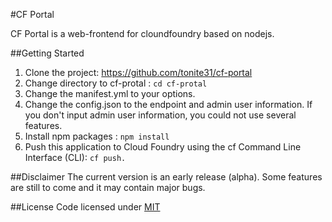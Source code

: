 #CF Portal

CF Portal is a web-frontend for cloundfoundry based on nodejs.

##Getting Started
1. Clone the project: https://github.com/tonite31/cf-portal
2. Change directory to cf-protal : <code>cd cf-protal</code>
3. Change the manifest.yml to your options.
4. Change the config.json to the endpoint and admin user information. If you don't input admin user information, you could not use several features. 
5. Install npm packages : <code>npm install</code>
6. Push this application to Cloud Foundry using the cf Command Line Interface (CLI): <code>cf push.</code>

##Disclaimer
The current version is an early release (alpha). Some features are still to come and it may contain major bugs.

##License
Code licensed under <a href="https://github.com/tonite31/cf-portal/blob/master/LICENSE">MIT</a>
